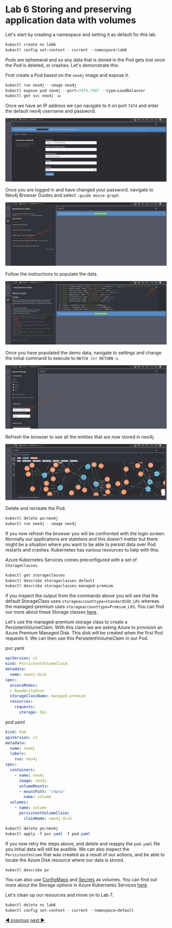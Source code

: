 # Lab 6 Storing and preserving application data with volumes

Let's start by creating a namespace and setting it as default for this lab.

```powershell
kubectl create ns lab6
kubectl config set-context --current --namespace=lab6
```

Pods are ephemeral and so any data that is stored in the Pod gets lost once the Pod is deleted, or crashes. Let's demonstrate this.

First create a Pod based on the `neo4j` image and expose it.

```powershell
kubectl run neo4j --image neo4j 
kubectl expose pod neo4j --port=7474,7687 --type=LoadBalancer
kubectl get svc neo4j -w
```

Once we have an IP address we can navigate to it on port `7474` and enter the default neo4j username and password.

![Neo4j setup](images/neo4j_setup_1.png)

Once you are logged in and have changed your password, navigate to Neo4j Browser Guides and select `:guide movie-graph`.

![Neo4j setup](images/neo4j_setup_2.png)

Follow the instructions to populate the data.

![Neo4j setup](images/neo4j_setup_3.png)

Once you have populated the demo data, navigate to settings and change the initial command to execute to `MATCH (n) RETURN n`.

![Neo4j setup](images/neo4j_setup_4.png)

Refresh the browser to see all the entities that are now stored in neo4j.

![Neo4j setup](images/neo4j_setup_5.png)

Delete and recreate the Pod.

```powershell
kubectl delete po/neo4j
kubectl run neo4j --image neo4j 
```

If you now refresh the browser you will be confronted with the login screen. Normally our applications are stateless and this doesn't matter but there might be a situation where you want to be able to persist data over Pod restarts and crashes. Kubernetes has various resources to help with this.

Azure Kubernetes Services comes preconfigured with a set of `StorageClasses`.

```powershell
kubectl get storageclasses  
kubectl describe storageclasses default
kubectl describe storageclasses managed-premium
```

If you inspect the output from the commands above you will see that the default StorageClass uses  `storageaccounttype=StandardSSD_LRS` whereas the managed-premium uses `storageaccounttype=Premium_LRS`. You can find our more about these Storage classes [here](https://docs.microsoft.com/en-us/azure/aks/concepts-storage#storage-classes).

Let's use the managed-premium storage class to create a PersistenVolumeClaim. With this claim we are asking Azure to provision an Azure Premium Managed Disk. This disk will be created when the first Pod requests it. We can then use this PersistentVolumeClaim in our Pod.

pvc.yaml

```yaml
apiVersion: v1
kind: PersistentVolumeClaim
metadata:
  name: neo4j-disk
spec:
  accessModes:
  - ReadWriteOnce
  storageClassName: managed-premium
  resources:
    requests:
      storage: 5Gi
```

pod.yaml

```yaml
kind: Pod
apiVersion: v1
metadata:
  name: neo4j
  labels:
    run: neo4j
spec:
  containers:
    - name: neo4j
      image: neo4j
      volumeMounts:
      - mountPath: "/data"
        name: volume
  volumes:
    - name: volume
      persistentVolumeClaim:
        claimName: neo4j-disk
```

```powershell
kubectl delete po/neo4j
kubectl apply -f pvc.yaml -f pod.yaml
```

If you now retry the steps above, and delete and reapply the `pod.yaml` file you initial data will still be availble. We can also inspect the `PersistentVolume` that was created as a result of our actions, and be able to locate the Azure Disk resource where our data is stored.

```powershell
kubectl describe pv
```

You can also use [ConfigMaps](https://kubernetes.io/docs/tasks/configure-pod-container/configure-pod-configmap/#add-configmap-data-to-a-volume) and [Secrets](https://kubernetes.io/docs/concepts/configuration/secret/#using-secrets-as-files-from-a-pod) as volumes. You can find out more about the Storage options in Azure Kubernetes Services [here](https://docs.microsoft.com/en-us/azure/aks/concepts-storage).

Let's clean up our resources and move on to Lab 7.

```powershell
kubectl delete ns lab6
kubectl config set-context --current --namespace=default
```

[:arrow_backward: previous](../lab5-networking/LAB.md)  [next :arrow_forward:](../lab7-deploy/LAB.md)
